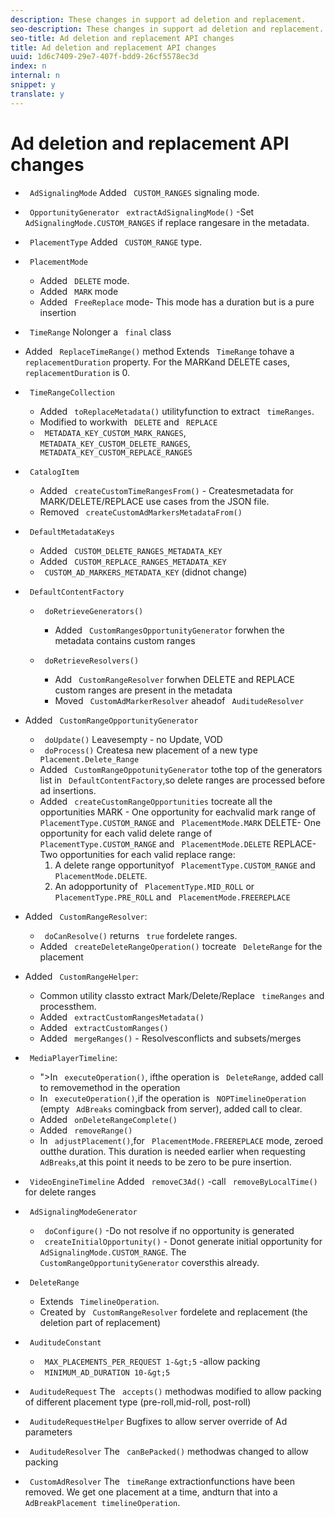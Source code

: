 ```yaml
---
description: These changes in support ad deletion and replacement.
seo-description: These changes in support ad deletion and replacement.
seo-title: Ad deletion and replacement API changes
title: Ad deletion and replacement API changes
uuid: 1d6c7409-29e7-407f-bdd9-26cf5578ec3d
index: n
internal: n
snippet: y
translate: y
---
```


# Ad deletion and replacement API changes


* ` AdSignalingMode` Added ` CUSTOM_RANGES` signaling mode.

* ` OpportunityGenerator` ` extractAdSignalingMode()` -Set ` AdSignalingMode.CUSTOM_RANGES` if replace rangesare in the metadata.

* ` PlacementType` Added ` CUSTOM_RANGE` type.

* ` PlacementMode` 
    * Added ` DELETE` mode.
    * Added ` MARK` mode
    * Added ` FreeReplace` mode- This mode has a duration but is a pure insertion

* ` TimeRange` Nolonger a ` final` class

* Added ` ReplaceTimeRange()` method Extends ` TimeRange` tohave a ` replacementDuration` property. For the MARKand DELETE cases, ` replacementDuration` is 0.

* ` TimeRangeCollection` 
    * Added ` toReplaceMetadata()` utilityfunction to extract ` timeRanges`.
    * Modified to workwith ` DELETE` and ` REPLACE`
    * ` METADATA_KEY_CUSTOM_MARK_RANGES`, ` METADATA_KEY_CUSTOM_DELETE_RANGES`, ` METADATA_KEY_CUSTOM_REPLACE_RANGES`

* ` CatalogItem` 
    * Added ` createCustomTimeRangesFrom()` - Createsmetadata for MARK/DELETE/REPLACE use cases from the JSON file.
    * Removed ` createCustomAdMarkersMetadataFrom()`

* ` DefaultMetadataKeys` 
    * Added ` CUSTOM_DELETE_RANGES_METADATA_KEY`
    * Added ` CUSTOM_REPLACE_RANGES_METADATA_KEY`
    * ` CUSTOM_AD_MARKERS_METADATA_KEY` (didnot change)

* ` DefaultContentFactory` 
    * ` doRetrieveGenerators()`     
        * Added ` CustomRangesOpportunityGenerator` forwhen the metadata contains custom ranges

    * ` doRetrieveResolvers()`     
        * Add ` CustomRangeResolver` forwhen DELETE and REPLACE custom ranges are present in the metadata
        * Moved ` CustomAdMarkerResolver` aheadof ` AuditudeResolver`


* Added ` CustomRangeOpportunityGenerator` 
    * ` doUpdate()` Leavesempty - no Update, VOD
    * ` doProcess()` Createsa new placement of a new type ` Placement.Delete_Range`
    * Added ` CustomRangeOppotunityGenerator` tothe top of the generators list in ` DefaultContentFactory`,so delete ranges are processed before ad insertions.
    * Added ` createCustomRangeOpportunities` tocreate all the opportunities MARK - One opportunity for eachvalid mark range of ` PlacementType.CUSTOM_RANGE` and ` PlacementMode.MARK`
      DELETE- One opportunity for each valid delete range of ` PlacementType.CUSTOM_RANGE` and ` PlacementMode.DELETE`
      REPLACE- Two opportunities for each valid replace range:     
        1. A delete range opportunityof ` PlacementType.CUSTOM_RANGE` and ` PlacementMode.DELETE`.
        1. An  <!-- PH element: phrases/auditude-name --> adopportunity of ` PlacementType.MID_ROLL` or ` PlacementType.PRE_ROLL` and ` PlacementMode.FREEREPLACE`



* Added ` CustomRangeResolver`: 
    * ` doCanResolve()` returns ` true` fordelete ranges.
    * Added ` createDeleteRangeOperation()` tocreate ` DeleteRange` for the placement

* Added ` CustomRangeHelper`: 
    * Common utility classto extract Mark/Delete/Replace ` timeRanges` and processthem.
    * Added ` extractCustomRangesMetadata()`
    * Added ` extractCustomRanges()`
    * Added ` mergeRanges()` - Resolvesconflicts and subsets/merges

* ` MediaPlayerTimeline`: 
    * "&gt;In ` executeOperation()`, ifthe operation is ` DeleteRange`, added call to removemethod in the operation
    * In ` executeOperation()`,if the operation is ` NOPTimelineOperation` (empty ` AdBreaks` comingback from server), added call to clear.
    * Added ` onDeleteRangeComplete()`
    * Added ` removeRange()`
    * In ` adjustPlacement()`,for ` PlacementMode.FREEREPLACE` mode, zeroed outthe duration. This duration is needed earlier when requesting ` AdBreaks`,at this point it needs to be zero to be pure insertion.

* ` VideoEngineTimeline` Added ` removeC3Ad()` -call ` removeByLocalTime()` for delete ranges

* ` AdSignalingModeGenerator` 
    * ` doConfigure()` -Do not resolve if no opportunity is generated
    * ` createInitialOpportunity()` - Donot generate initial opportunity for ` AdSignalingMode.CUSTOM_RANGE`. The ` CustomRangeOpportunityGenerator` coversthis already.

* ` DeleteRange` 
    * Extends ` TimelineOperation`.
    * Created by ` CustomRangeResolver` fordelete and replacement (the deletion part of replacement)

* ` AuditudeConstant` 
    * ` MAX_PLACEMENTS_PER_REQUEST 1-&gt;5` -allow packing
    * ` MINIMUM_AD_DURATION 10-&gt;5`

* ` AuditudeRequest` The ` accepts()` methodwas modified to allow packing of different placement type (pre-roll,mid-roll, post-roll)

* ` AuditudeRequestHelper` Bugfixes to allow server override of Ad parameters

* ` AuditudeResolver` The ` canBePacked()` methodwas changed to allow packing

* ` CustomAdResolver` The ` timeRange` extractionfunctions have been removed. We get one placement at a time, andturn that into a ` AdBreakPlacement timelineOperation`.

